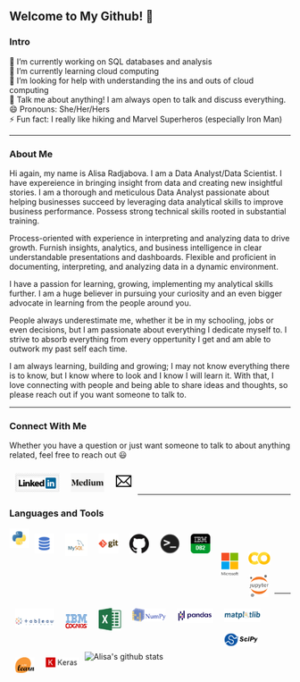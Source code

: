 ## Welcome to My Github! 👋

### Intro

🔭 I’m currently working on SQL databases and analysis   <br>
🌱 I’m currently learning cloud computing      <br>
🤔 I’m looking for help with understanding the ins and outs of cloud computing     <br>
💬 Talk me about anything! I am always open to talk and discuss everything.    <br>
😄 Pronouns: She/Her/Hers   <br>
⚡ Fun fact: I really like hiking and Marvel Superheros (especially Iron Man)    <br>


---

### About Me

Hi again, my name is Alisa Radjabova. I am a Data Analyst/Data Scientist. I have expereience in bringing insight from data and creating new insightful stories. I am a thorough and meticulous Data Analyst passionate about helping businesses succeed by leveraging data analytical skills to improve business performance. Possess strong technical skills rooted in substantial training.

Process-oriented with experience in interpreting and analyzing data to drive growth. Furnish insights, analytics, and business intelligence in clear understandable presentations and dashboards.  Flexible and proficient in documenting, interpreting, and analyzing data in a dynamic environment. 

I have a passion for learning, growing, implementing my analytical skills further.  I am a huge believer in pursuing your curiosity and an even bigger advocate in learning from the people around you.

People always underestimate me, whether it be in my schooling, jobs or even decisions, but I am passionate about everything I dedicate myself to. I strive to absorb everything from every oppertunity I get and am able to outwork my past self each time.

I am always learning, building and growing; I may not know everything there is to know, but I know where to look and I know I will learn it. With that, I love connecting with people and being able to share ideas and thoughts, so please reach out if you want someone to talk to.




---

### Connect With Me  
Whether you have a question or just want someone to talk to about anything related, feel free to reach out :smiley:

[<img align="left" alt="LinkedIn" width="80" style="margin:10px" src="./images/linkedin.png" />]( http://www.linkedin.com/in/alisaradjabova)
[<img align="left" alt="Medium" width="60" style="margin:10px" src="./images/medium.png" />]( https://alisaradjabova.medium.com/)
[<img align="left" alt="Email" width="30" style="margin:10px" src="./images/email.png" />]( mailto:alisaradjabova@gmail.com)

<br>
<br>

---

### Languages and Tools

<img align="left" alt="Python" width="35" src="https://raw.githubusercontent.com/github/explore/80688e429a7d4ef2fca1e82350fe8e3517d3494d/topics/python/python.png" />
<img align="left" alt="SQL" width="35" style="margin:10px"src="https://raw.githubusercontent.com/github/explore/80688e429a7d4ef2fca1e82350fe8e3517d3494d/topics/sql/sql.png" />
<img align="left" alt="MySQL" width="40px"style="margin:10px" src="https://raw.githubusercontent.com/github/explore/80688e429a7d4ef2fca1e82350fe8e3517d3494d/topics/mysql/mysql.png" />
<img align="left" alt="Git" width="35" style="margin:10px"src="https://raw.githubusercontent.com/github/explore/80688e429a7d4ef2fca1e82350fe8e3517d3494d/topics/git/git.png" />
<img align="left" alt="GitHub" width="35" style="margin:10px"src="https://raw.githubusercontent.com/github/explore/78df643247d429f6cc873026c0622819ad797942/topics/github/github.png" />
<img align="left" alt="Terminal" width="35" style="margin:10px" src="https://raw.githubusercontent.com/github/explore/80688e429a7d4ef2fca1e82350fe8e3517d3494d/topics/terminal/terminal.png" />
<img align="left" alt="Terminal" width="35" style="margin:10px" src="./images/ibmdb2.png" />


<br>
<br>


<img align="left" alt="Microsoft" width="30" style="margin:10px" src="./images/microsoft.png" />
<img align="left" alt="Colab" width="40" style="margin:8px" src="./images/colab.png" />
<img align="left" alt="Jupyter" width="35" style="margin:10px" src="./images/jupyter.png" />
<img align="left" alt="Tableau" width="70" style="margin:10px" src="./images/tableau.png" />
<img align="left" alt="Cognos" width="40" style="margin:10px;padding-top: 10px" src="./images/cognos.png" />
<img align="left" alt="Excel" width="40" style="margin:10px" src="./images/excel.png" />

<br>
<br>

<img align="left" alt="Numpy" width="60" style="margin:10px" src="./images/numpy.png" />
<img align="left" alt="Pandas" width="65" style="margin:10px" src="./images/pandas.png" />
<img align="left" alt="Matplotlib" width="65" style="margin:10px" src="./images/matplotlib.png" />
<img align="left" alt="Scipy" width="60" style="margin:10px" src="./images/scipy.png" />
<img align="left" alt="Sklearn" width="35" style="margin:10px" src="./images/sklearn.png" />
<img align="left" alt="Keras" width="60" style="margin:10px" src="./images/keras.png" />

<br>
<br>

***

![Alisa's github stats](https://github-readme-stats.vercel.app/api?username=aradjabova&show_icons=true&theme=tokyonight)
